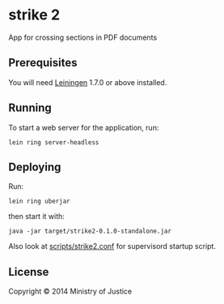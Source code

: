 # strike 2

App for crossing sections in PDF documents

## Prerequisites

You will need [Leiningen][1] 1.7.0 or above installed.

[1]: https://github.com/technomancy/leiningen

## Running

To start a web server for the application, run:

    lein ring server-headless

## Deploying

Run:

    lein ring uberjar

then start it with:

    java -jar target/strike2-0.1.0-standalone.jar

Also look at [scripts/strike2.conf](scripts/strike2.conf) for
supervisord startup script.

## License

Copyright © 2014 Ministry of Justice
